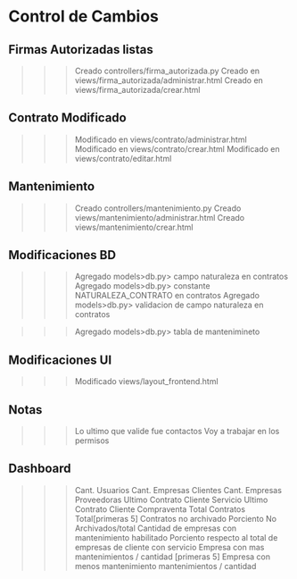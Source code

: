 # Control de Cambios

## Firmas Autorizadas listas
>>> Creado controllers/firma_autorizada.py
>>> Creado en views/firma_autorizada/administrar.html
>>> Creado en views/firma_autorizada/crear.html

## Contrato Modificado
>>> Modificado en views/contrato/administrar.html
>>> Modificado en views/contrato/crear.html
>>> Modificado en views/contrato/editar.html

## Mantenimiento
>>> Creado controllers/mantenimiento.py
>>> Creado views/mantenimiento/administrar.html
>>> Creado views/mantenimiento/crear.html

## Modificaciones BD

>>> Agregado models>db.py> campo naturaleza en contratos
>>> Agregado models>db.py> constante NATURALEZA_CONTRATO en contratos
>>> Agregado models>db.py> validacion de campo naturaleza en contratos

>>> Agregado models>db.py> tabla de mantenimineto

## Modificaciones UI
>>> Modificado views/layout_frontend.html


## Notas
>>> Lo ultimo que valide fue contactos
>>> Voy a trabajar en los permisos

## Dashboard
>>> Cant. Usuarios
>>> Cant. Empresas Clientes
>>> Cant. Empresas Proveedoras
>>> Ultimo Contrato Cliente Servicio
>>> Ultimo Contrato Cliente Compraventa
>>> Total Contratos
>>> Total[primeras 5] Contratos no archivado
>>> Porciento No Archivados/total
>>> Cantidad de empresas con mantenimiento habilitado
>>> Porciento respecto al total de empresas de cliente con servicio
>>> Empresa con mas mantenimientos / cantidad [primeras 5]
>>> Empresa con menos mantenimiento mantenimientos / cantidad 


